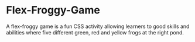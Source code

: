 # Flex-Froggy-Game
A flex-froggy game is a fun CSS activity allowing learners to good skills and abilities where five different green, red and yellow frogs at the right pond.
